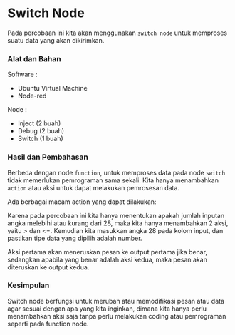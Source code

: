 # Switch Node
Pada percobaan ini kita akan menggunakan `switch node` untuk memproses suatu data yang akan dikirimkan.

### Alat dan Bahan

Software :

- Ubuntu Virtual Machine
- Node-red

Node :
- Inject (2 buah)
- Debug (2 buah)
- Switch (1 buah)

### Hasil dan Pembahasan

Berbeda dengan node `function`, untuk memproses data pada node `switch` tidak memerlukan pemrograman sama sekali. Kita hanya menambahkan `action` atau aksi untuk dapat melakukan pemrosesan data. 

Ada berbagai macam action yang dapat dilakukan:

Karena pada percobaan ini kita hanya menentukan apakah jumlah inputan angka melebihi atau kurang dari 28, maka kita hanya menambahkan 2 aksi, yaitu > dan <=. Kemudian kita masukkan angka 28 pada kolom input, dan pastikan tipe data yang dipilih adalah number.

Aksi pertama akan meneruskan pesan ke output pertama jika benar, sedangkan apabila yang benar adalah aksi kedua, maka pesan akan diteruskan ke output kedua.

### Kesimpulan

Switch node berfungsi untuk merubah atau memodifikasi pesan atau data agar sesuai dengan apa yang kita inginkan, dimana kita hanya perlu menambahkan aksi saja tanpa perlu melakukan coding atau pemrograman seperti pada function node.

